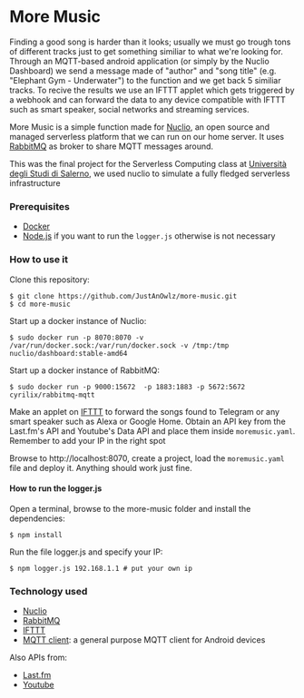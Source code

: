 # More Music
Finding a good song is harder than it looks; usually we must go trough tons of different tracks just to get something similiar to what we're looking for. Through an MQTT-based android application (or simply by the Nuclio Dashboard) we send a message made of "author" and "song title" (e.g. "Elephant Gym - Underwater") to the function and we get back 5 similiar tracks. To recive the results we use an IFTTT applet which gets triggered by a webhook and can forward the data to any device compatible with IFTTT such as smart speaker, social networks and streaming services.

More Music is a simple function made for [Nuclio](https://nuclio.io), an open source and managed serverless platform that we can run on our home server. It uses [RabbitMQ](https://www.rabbitmq.com/) as broker to share MQTT messages around.

This was the final project for the Serverless Computing class at [Università degli Studi di Salerno](https://www.unisa.it/), we used nuclio to simulate a fully fledged serverless infrastructure

### Prerequisites
- [Docker](https://www.docker.com/)
- [Node.js](https://nodejs.org/) if you want to run the `logger.js` otherwise is not necessary

### How to use it
Clone this repository:
```
$ git clone https://github.com/JustAnOwlz/more-music.git
$ cd more-music
```
Start up a docker instance of Nuclio:
```
$ sudo docker run -p 8070:8070 -v /var/run/docker.sock:/var/run/docker.sock -v /tmp:/tmp nuclio/dashboard:stable-amd64
```
Start up a docker instance of RabbitMQ:
```
$ sudo docker run -p 9000:15672  -p 1883:1883 -p 5672:5672  cyrilix/rabbitmq-mqtt
```

Make an applet on [IFTTT](https://ifttt.com/) to forward the songs found to Telegram or any smart speaker such as Alexa or Google Home.
Obtain an API key from the Last.fm's API and Youtube's Data API and place them inside `moremusic.yaml`. Remember to add your IP in the right spot

Browse to http://localhost:8070, create a project, load the `moremusic.yaml` file and deploy it. Anything should work just fine.

#### How to run the logger.js
Open a terminal, browse to the more-music folder and install the dependencies:
```
$ npm install
```
Run the file logger.js and specify your IP:
```
$ npm logger.js 192.168.1.1 # put your own ip
```


### Technology used
- [Nuclio](https://nuclio.io)
- [RabbitMQ](https://www.rabbitmq.com/)
- [IFTTT](https://ifttt.com/)
- [MQTT client](https://play.google.com/store/apps/details?id=in.dc297.mqttclpro): a general purpose MQTT client for Android devices

Also APIs from:
- [Last.fm](https://www.last.fm/)
- [Youtube](https://www.youtube.com/)
